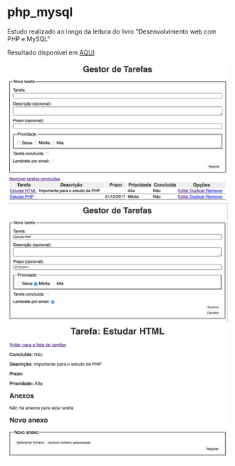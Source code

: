 # php_mysql
Estudo realizado ao longo da leitura do livro "Desenvolvimento web com PHP e MySQL"

Resultado disponível em <a href="https://gestortarefas.000webhostapp.com/tarefas.php">AQUI</a>

<img src="https://github.com/castroruifilipe/php_mysql/blob/master/Screenshots/PagInicial.png" width="700">
<img src="https://github.com/castroruifilipe/php_mysql/blob/master/Screenshots/Atualizacao.png" width="700">
<img src="https://github.com/castroruifilipe/php_mysql/blob/master/Screenshots/Detalhes.png" width="700">
